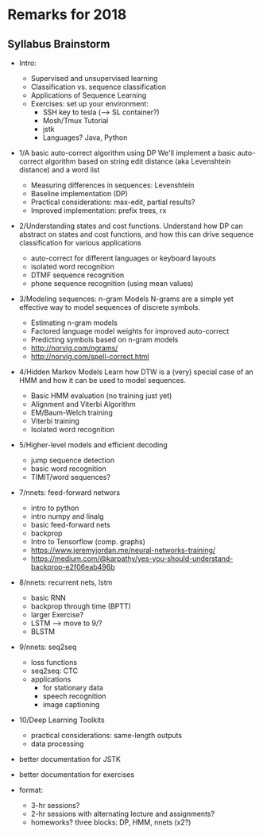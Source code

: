# Remarks for 2018

## Syllabus Brainstorm

- Intro:
	+ Supervised and unsupervised learning
	+ Classification vs. sequence classification
	+ Applications of Sequence Learning
	+ Exercises: set up your environment:
		* SSH key to tesla (--> SL container?)
		* Mosh/Tmux Tutorial
		* jstk
		* Languages? Java, Python
- 1/A basic auto-correct algorithm using DP
	We'll implement a basic auto-correct algorithm based on string edit distance (aka Levenshtein distance) and a word list
	+ Measuring differences in sequences: Levenshtein
	+ Baseline implementation (DP)
	+ Practical considerations: max-edit, partial results?
	+ Improved implementation: prefix trees, rx
- 2/Understanding states and cost functions.
	Understand how DP can abstract on states and cost functions, and how this can drive sequence classification for various applications
	+ auto-correct for different languages or keyboard layouts
	+ isolated word recognition
	+ DTMF sequence recognition
	+ phone sequence recognition (using mean values)
- 3/Modeling sequences: n-gram Models
	N-grams are a simple yet effective way to model sequences of discrete symbols.
	+ Estimating n-gram models
	+ Factored language model weights for improved auto-correct
	+ Predicting symbols based on n-gram models
	+ http://norvig.com/ngrams/
	+ http://norvig.com/spell-correct.html
- 4/Hidden Markov Models
	Learn how DTW is a (very) special case of an HMM and how it can be used to model sequences.
	+ Basic HMM evaluation (no training just yet)
	+ Alignment and Viterbi Algorithm
	+ EM/Baum-Welch training
	+ Viterbi training
	+ Isolated word recognition
- 5/Higher-level models and efficient decoding
	+ jump sequence detection
	+ basic word recognition
	+ TIMIT/word sequences?
- 7/nnets: feed-forward networs
	+ intro to python
	+ intro numpy and linalg
	+ basic feed-forward nets
	+ backprop
	+ Intro to Tensorflow (comp. graphs)
	+ https://www.jeremyjordan.me/neural-networks-training/
	+ https://medium.com/@karpathy/yes-you-should-understand-backprop-e2f06eab496b
- 8/nnets: recurrent nets, lstm
	+ basic RNN
	+ backprop through time (BPTT)
	+ larger Exercise?
	+ LSTM --> move to 9/?
	+ BLSTM 
- 9/nnets: seq2seq
	+ loss functions
	+ seq2seq: CTC
	+ applications
		+ for stationary data
		+ speech recognition
		+ image captioning
- 10/Deep Learning Toolkits
	+ practical considerations: same-length outputs
	+ data processing



- better documentation for JSTK
- better documentation for exercises
- format:
	+ 3-hr sessions?
	+ 2-hr sessions with alternating lecture and assignments?
	+ homeworks? three blocks: DP, HMM, nnets (x2?)
